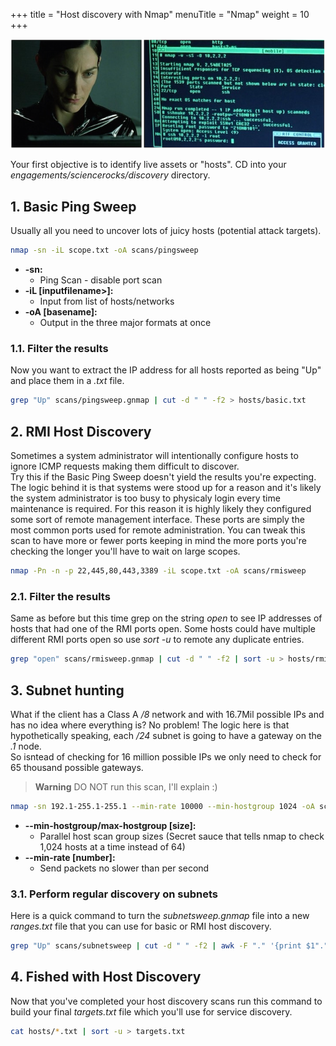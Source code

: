 +++
title = "Host discovery with Nmap"
menuTitle = "Nmap"
weight = 10
+++

![](./trinity.png)

Your first objective is to identify live assets or "hosts".  CD into your *engagements/sciencerocks/discovery* directory.

## 1. Basic Ping Sweep
Usually all you need to uncover lots of juicy hosts (potential attack targets).

```bash
nmap -sn -iL scope.txt -oA scans/pingsweep
```
 * **-sn:**
   * Ping Scan - disable port scan
 * **-iL [inputfilename>]:**
   * Input from list of hosts/networks
 * **-oA [basename]:**
   * Output in the three major formats at once

### 1.1. Filter the results
Now you want to extract the IP address for all hosts reported as being "Up" and place them in a *.txt* file.

```bash
grep "Up" scans/pingsweep.gnmap | cut -d " " -f2 > hosts/basic.txt
```

## 2. RMI Host Discovery
Sometimes a system administrator will intentionally configure hosts to ignore ICMP requests making them difficult to discover.  
Try this if the Basic Ping Sweep doesn't yield the results you're expecting.
The logic behind it is that systems were stood up for a reason and it's likely the system administrator is too busy to physicaly login 
every time maintenance is required. 
For this reason it is highly likely they configured some sort of remote management interface. These ports are simply the most common ports used for remote administration.
You can tweak this scan to have more or fewer ports keeping in mind the more ports you're checking the longer you'll have to wait on large scopes.

```bash
nmap -Pn -n -p 22,445,80,443,3389 -iL scope.txt -oA scans/rmisweep
```

### 2.1. Filter the results
Same as before but this time grep on the string *open* to see IP addresses of hosts that had one of the RMI ports open.
Some hosts could have multiple different RMI ports open so use *sort -u* to remote any duplicate entries.

```bash
grep "open" scans/rmisweep.gnmap | cut -d " " -f2 | sort -u > hosts/rmi.txt
```

## 3. Subnet hunting
What if the client has a Class A */8* network and with 16.7Mil possible IPs and has no idea where everything is?  No problem!
The logic here is that hypothetically speaking, each */24* subnet is going to have a gateway on the *.1* node.  
So isntead of checking for 16 million possible IPs we only need to check for 65 thousand possible gateways.

> **Warning**
> DO NOT run this scan, I'll explain :)

```bash
nmap -sn 192.1-255.1-255.1 --min-rate 10000 --min-hostgroup 1024 -oA scans/subnetsweep
```
* **--min-hostgroup/max-hostgroup [size]:**
  * Parallel host scan group sizes (Secret sauce that tells nmap to check 1,024 hosts at a time instead of 64)
* **--min-rate [number]:**
  * Send packets no slower than <number> per second

[//]:![](./docbrown1.jpg)

### 3.1. Perform regular discovery on subnets
Here is a quick command to turn the *subnetsweep.gnmap* file into a new *ranges.txt* file that you can use for basic or RMI host discovery.

```bash
grep "Up" scans/subnetsweep | cut -d " " -f2 | awk -F "." '{print $1"."$2"."$3".0/24"}' > subnets.txt
```

## 4. Fished with Host Discovery
Now that you've completed your host discovery scans run this command to build your final *targets.txt* file which you'll use for service discovery.

```bash
cat hosts/*.txt | sort -u > targets.txt
```
